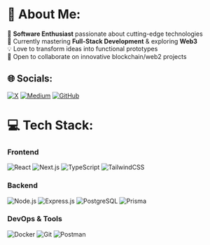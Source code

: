 # 💫 About Me:
🔭 **Software Enthusiast** passionate about cutting-edge technologies  
🌱 Currently mastering **Full-Stack Development** & exploring **Web3**  
💡 Love to transform ideas into functional prototypes  
🤝 Open to collaborate on innovative blockchain/web2 projects  

## 🌐 Socials:
[![X](https://pbs.twimg.com/profile_images/1683899100922511378/5lY42eHs_400x400.jpg)](https://x.com/PraniketBodke1) 
[![Medium](https://img.shields.io/badge/Medium-12100E?style=for-the-badge&logo=medium&logoColor=white)](https://medium.com/@praniketbodke01)
[![GitHub](https://img.shields.io/badge/GitHub-100000?style=for-the-badge&logo=github&logoColor=white)](https://github.com/praniket01)

# 💻 Tech Stack:
### Frontend
![React](https://img.shields.io/badge/react-%2320232a.svg?style=for-the-badge&logo=react&logoColor=%2361DAFB)
![Next.js](https://img.shields.io/badge/Next-black?style=for-the-badge&logo=next.js&logoColor=white)
![TypeScript](https://img.shields.io/badge/typescript-%23007ACC.svg?style=for-the-badge&logo=typescript&logoColor=white)
![TailwindCSS](https://img.shields.io/badge/tailwindcss-%2338B2AC.svg?style=for-the-badge&logo=tailwind-css&logoColor=white)

### Backend
![Node.js](https://img.shields.io/badge/node.js-6DA55F?style=for-the-badge&logo=node.js&logoColor=white)
![Express.js](https://img.shields.io/badge/express.js-%23404d59.svg?style=for-the-badge&logo=express&logoColor=%2361DAFB)
![PostgreSQL](https://img.shields.io/badge/PostgreSQL-316192?style=for-the-badge&logo=postgresql&logoColor=white)
![Prisma](https://img.shields.io/badge/Prisma-3982CE?style=for-the-badge&logo=Prisma&logoColor=white)

### DevOps & Tools
![Docker](https://img.shields.io/badge/docker-%230db7ed.svg?style=for-the-badge&logo=docker&logoColor=white)
![Git](https://img.shields.io/badge/git-%23F05033.svg?style=for-the-badge&logo=git&logoColor=white)
![Postman](https://img.shields.io/badge/Postman-FF6C37?style=for-the-badge&logo=postman&logoColor=white)


